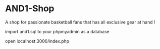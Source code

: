 # AND1-Shop
A shop for passionate basketball fans that has all exclusive gear at hand !



import and1.sql to your phpmyadmin as a database

open localhost:3000/index.php
